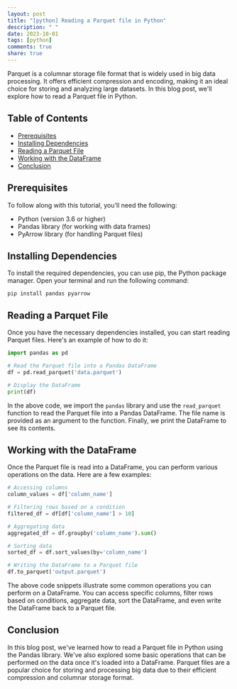 ```yaml
---
layout: post
title: "[python] Reading a Parquet file in Python"
description: " "
date: 2023-10-01
tags: [python]
comments: true
share: true
---
```


Parquet is a columnar storage file format that is widely used in big data processing. It offers efficient compression and encoding, making it an ideal choice for storing and analyzing large datasets. In this blog post, we'll explore how to read a Parquet file in Python.

## Table of Contents
- [Prerequisites](#prerequisites)
- [Installing Dependencies](#installing-dependencies)
- [Reading a Parquet File](#reading-a-parquet-file)
- [Working with the DataFrame](#working-with-the-dataframe)
- [Conclusion](#conclusion)

## Prerequisites
To follow along with this tutorial, you'll need the following:

- Python (version 3.6 or higher)
- Pandas library (for working with data frames)
- PyArrow library (for handling Parquet files)

## Installing Dependencies
To install the required dependencies, you can use pip, the Python package manager. Open your terminal and run the following command:

```
pip install pandas pyarrow
```

## Reading a Parquet File
Once you have the necessary dependencies installed, you can start reading Parquet files. Here's an example of how to do it:

```python
import pandas as pd

# Read the Parquet file into a Pandas DataFrame
df = pd.read_parquet('data.parquet')

# Display the DataFrame
print(df)
```

In the above code, we import the `pandas` library and use the `read_parquet` function to read the Parquet file into a Pandas DataFrame. The file name is provided as an argument to the function. Finally, we print the DataFrame to see its contents.

## Working with the DataFrame
Once the Parquet file is read into a DataFrame, you can perform various operations on the data. Here are a few examples:

```python
# Accessing columns
column_values = df['column_name']

# Filtering rows based on a condition
filtered_df = df[df['column_name'] > 10]

# Aggregating data
aggregated_df = df.groupby('column_name').sum()

# Sorting data
sorted_df = df.sort_values(by='column_name')

# Writing the DataFrame to a Parquet file
df.to_parquet('output.parquet')
```

The above code snippets illustrate some common operations you can perform on a DataFrame. You can access specific columns, filter rows based on conditions, aggregate data, sort the DataFrame, and even write the DataFrame back to a Parquet file.

## Conclusion
In this blog post, we've learned how to read a Parquet file in Python using the Pandas library. We've also explored some basic operations that can be performed on the data once it's loaded into a DataFrame. Parquet files are a popular choice for storing and processing big data due to their efficient compression and columnar storage format.